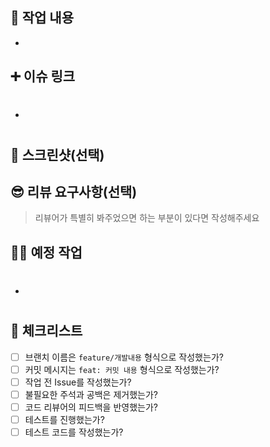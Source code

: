 ## 🔎 작업 내용
* 
## ➕ 이슈 링크
* #

## 📸 스크린샷(선택)


## 😎 리뷰 요구사항(선택)
> 리뷰어가 특별히 봐주었으면 하는 부분이 있다면 작성해주세요
> 
<!--ex) 메서드 XXX의 이름을 더 잘 짓고 싶은데 혹시 좋은 명칭이 있을까요?-->
## 🧑‍💻 예정 작업
- #

## 📝 체크리스트
- [ ] 브랜치 이름은 `feature/개발내용` 형식으로 작성했는가?
- [ ] 커밋 메시지는 `feat: 커밋 내용` 형식으로 작성했는가?
- [ ] 작업 전 Issue를 작성했는가?
- [ ] 불필요한 주석과 공백은 제거했는가?
- [ ] 코드 리뷰어의 피드백을 반영했는가?
- [ ] 테스트를 진행했는가?
- [ ] 테스트 코드를 작성했는가?

